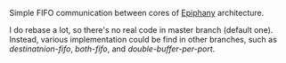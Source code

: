 Simple FIFO communication between cores of [Epiphany](http://www.parallella.org/) architecture.

I do rebase a lot, so there's no real code in master branch (default one). Instead, various implementation could be find in other branches, such as
*destinatnion-fifo*, *both-fifo*, and *double-buffer-per-port*.
